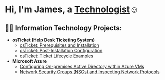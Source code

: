 <h1>Hi, I'm James, a <a href="https://linkedin.com/in/Josh">Technologist</a>☺</h1>

<h2>👨‍💻 Information Technology Projects:</h2>

- <b>osTicket (Help Desk Ticketing System)</b>
  - [osTicket: Prerequisites and Installation](https://github.com/jamesomoerah/osTicket-Install)
  - [osTicket: Post-Installation Configuration](https://github.com/fridaytill/post-install-config)
  - [osTicket: Ticket Lifecycle Examples](https://github.com/fridaytill/ticket-lifecycle/blob/main/README.md)
- <b>Microsoft Azure</b>
  - [Configuring On-premises Active Directory within Azure VMs](https://github.com/fridaytill/configure-ad/blob/main/README.md)
  - [Network Security Groups (NSGs) and Inspecting Network Protocols](https://github.com/fridaytill/azure-network-protocols/blob/main/README.md)



